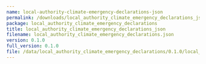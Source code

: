 ```yaml
---
name: local-authority-climate-emergency-declarations-json
permalink: /downloads/local_authority_climate_emergency_declarations_json/0_1_0
package: local_authority_climate_emergency_declarations
title: local_authority_climate_emergency_declarations_json
filename: local_authority_climate_emergency_declarations.json
version: 0.1.0
full_version: 0.1.0
file: /data/local_authority_climate_emergency_declarations/0.1.0/local_authority_climate_emergency_declarations.json
---
```

